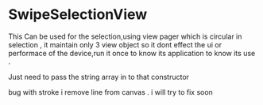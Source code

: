 # SwipeSelectionView

This Can be used for the selection,using view pager which is circular in selection , it maintain only 3 view 
object so it dont effect  the ui or performace of the device,run it once to know its application to know its use .

Just need to pass the string array  in to that constructor

bug with stroke i remove line from canvas . i will try to fix soon

